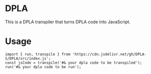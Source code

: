# DPLA
This is a DPLA transpiler that turns DPLA code into JavaScript.  
# Usage
```
import { run, transpile } from 'https://cdn.jsdelivr.net/gh/DPLA-S/DPLA/src/index.js';
const jsCode = transpile('#& your dpla code to be transpiled');
run('#& your dpla code to be run');
```
